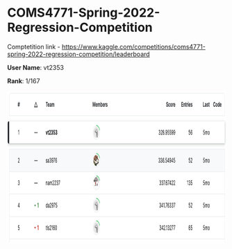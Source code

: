# COMS4771-Spring-2022-Regression-Competition

Comptetition link - https://www.kaggle.com/competitions/coms4771-spring-2022-regression-competition/leaderboard

**User Name**: vt2353

**Rank**: 1/167

<p align="center">
  <img src="/reports/standings.png" width="600" height="350" title="Standings">
</p>
